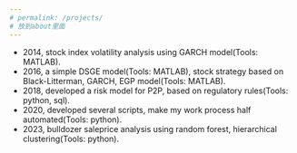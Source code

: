 ```yaml
---
# permalink: /projects/
# 放到about里面
---
```

<!--- 2012.7-2013.9, Financing plan design, aiming to raise enough money for a milk company from establishing to operating, with a leverage ratio more than 1:10. The plan begins with registering a limited corporation in tax heaven, set up a bet-on agreement between company owner and privately offered funds, which is completed by private placement. Another part of funds is raised by mortgage of future revenue of products, leveraged lease on production line, convertible bonds, syndicated loan, etc. The plan also take currency arrangement into consideration to take advantage of currency volatility. Waaaaay simpler than real financing plan.
-->
- 2014, stock index volatility analysis using GARCH model(Tools: MATLAB).
- 2016, a simple DSGE model(Tools: MATLAB), stock strategy based on Black-Litterman, GARCH, EGP model(Tools: MATLAB).
- 2018, developed a risk model for P2P, based on regulatory rules(Tools: python, sql).
- 2020, developed several scripts, make my work process half automated(Tools: python).
- 2023, bulldozer saleprice analysis using random forest, hierarchical clustering(Tools: python).
<!---Please refer to [my repositories](https://github.com/scienceunivers).
-->
